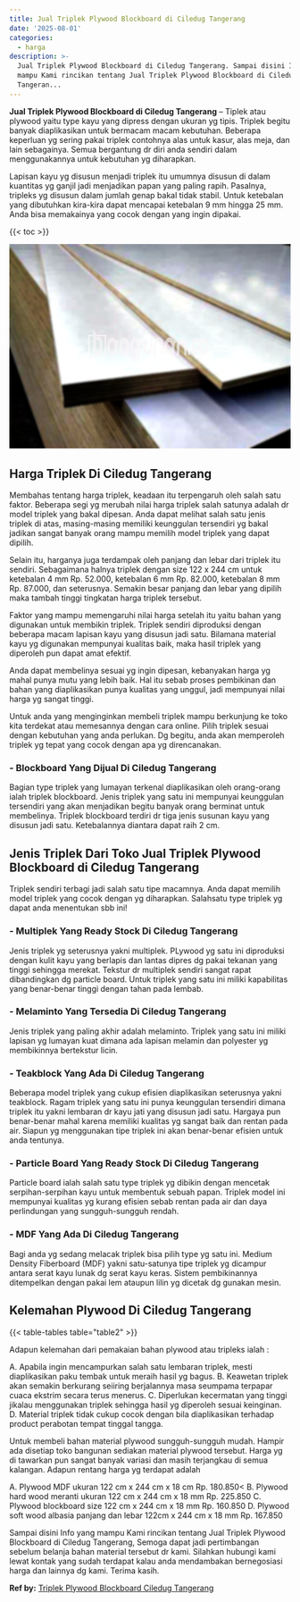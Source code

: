 ```yaml
---
title: Jual Triplek Plywood Blockboard di Ciledug Tangerang
date: '2025-08-01'
categories:
  - harga
description: >-
  Jual Triplek Plywood Blockboard di Ciledug Tangerang. Sampai disini Info yang
  mampu Kami rincikan tentang Jual Triplek Plywood Blockboard di Ciledug
  Tangeran...
---
```


**Jual Triplek Plywood Blockboard di Ciledug Tangerang** – Tiplek atau plywood yaitu type kayu yang dipress dengan ukuran yg tipis. Triplek begitu banyak diaplikasikan untuk bermacam macam kebutuhan. Beberapa keperluan yg sering pakai triplek contohnya alas untuk kasur, alas meja, dan lain sebagainya. Semua bergantung dr diri anda sendiri dalam menggunakannya untuk kebutuhan yg diharapkan.

Lapisan kayu yg disusun menjadi triplek itu umumnya disusun di dalam kuantitas yg ganjil jadi menjadikan papan yang paling rapih. Pasalnya, tripleks yg disusun dalam jumlah genap bakal tidak stabil. Untuk ketebalan yang dibutuhkan kira-kira dapat mencapai ketebalan 9 mm hingga 25 mm. Anda bisa memakainya yang cocok dengan yang ingin dipakai.

{{< toc >}}

![Jual Triplek Plywood Blockboard di Ciledug Tangerang](/images/jual-triplek-murah-26.png)

## Harga Triplek Di Ciledug Tangerang

Membahas tentang harga triplek, keadaan itu terpengaruh oleh salah satu faktor. Beberapa segi yg merubah nilai harga triplek salah satunya adalah dr model triplek yang bakal dipesan. Anda dapat melihat salah satu jenis triplek di atas, masing-masing memiliki keunggulan tersendiri yg bakal jadikan sangat banyak orang mampu memilih model triplek yang dapat dipilih.

Selain itu, harganya juga terdampak oleh panjang dan lebar dari triplek itu sendiri. Sebagaimana halnya triplek dengan size 122 x 244 cm untuk ketebalan 4 mm Rp. 52.000, ketebalan 6 mm Rp. 82.000, ketebalan 8 mm Rp. 87.000, dan seterusnya. Semakin besar panjang dan lebar yang dipilih maka tambah tinggi tingkatan harga triplek tersebut.

Faktor yang mampu memengaruhi nilai harga setelah itu yaitu bahan yang digunakan untuk membikin triplek. Triplek sendiri diproduksi dengan beberapa macam lapisan kayu yang disusun jadi satu. Bilamana material kayu yg digunakan mempunyai kualitas baik, maka hasil triplek yang diperoleh pun dapat amat efektif.

Anda dapat membelinya sesuai yg ingin dipesan, kebanyakan harga yg mahal punya mutu yang lebih baik. Hal itu sebab proses pembikinan dan bahan yang diaplikasikan punya kualitas yang unggul, jadi mempunyai nilai harga yg sangat tinggi.

Untuk anda yang menginginkan membeli triplek mampu berkunjung ke toko kita terdekat atau memesannya dengan cara online. Pilih triplek sesuai dengan kebutuhan yang anda perlukan. Dg begitu, anda akan memperoleh triplek yg tepat yang cocok dengan apa yg direncanakan.

### \- Blockboard Yang Dijual Di Ciledug Tangerang

Bagian type triplek yang lumayan terkenal diaplikasikan oleh orang-orang ialah triplek blockboard. Jenis triplek yang satu ini mempunyai keunggulan tersendiri yang akan menjadikan begitu banyak orang berminat untuk membelinya. Triplek blockboard terdiri dr tiga jenis susunan kayu yang disusun jadi satu. Ketebalannya diantara dapat raih 2 cm.

## Jenis Triplek Dari Toko Jual Triplek Plywood Blockboard di Ciledug Tangerang

Triplek sendiri terbagi jadi salah satu tipe macamnya. Anda dapat memilih model triplek yang cocok dengan yg diharapkan. Salahsatu type triplek yg dapat anda menentukan sbb ini!

### \- Multiplek Yang Ready Stock Di Ciledug Tangerang

Jenis triplek yg seterusnya yakni multiplek. PLywood yg satu ini diproduksi dengan kulit kayu yang berlapis dan lantas dipres dg pakai tekanan yang tinggi sehingga merekat. Tekstur dr multiplek sendiri sangat rapat dibandingkan dg particle board. Untuk triplek yang satu ini miliki kapabilitas yang benar-benar tinggi dengan tahan pada lembab.

### \- Melaminto Yang Tersedia Di Ciledug Tangerang

Jenis triplek yang paling akhir adalah melaminto. Triplek yang satu ini miliki lapisan yg lumayan kuat dimana ada lapisan melamin dan polyester yg membikinnya bertekstur licin.

### \- Teakblock Yang Ada Di Ciledug Tangerang

Beberapa model triplek yang cukup efisien diaplikasikan seterusnya yakni teakblock. Ragam triplek yang satu ini punya keunggulan tersendiri dimana triplek itu yakni lembaran dr kayu jati yang disusun jadi satu. Hargaya pun benar-benar mahal karena memiliki kualitas yg sangat baik dan rentan pada air. Siapun yg menggunakan tipe triplek ini akan benar-benar efisien untuk anda tentunya.

### \- Particle Board Yang Ready Stock Di Ciledug Tangerang

Particle board ialah salah satu type triplek yg dibikin dengan mencetak serpihan-serpihan kayu untuk membentuk sebuah papan. Triplek model ini mempunyai kualitas yg kurang efisien sebab rentan pada air dan daya perlindungan yang sungguh-sungguh rendah.

### \- MDF Yang Ada Di Ciledug Tangerang

Bagi anda yg sedang melacak triplek bisa pilih type yg satu ini. Medium Density Fiberboard (MDF) yakni satu-satunya tipe triplek yg dicampur antara serat kayu lunak dg serat kayu keras. Sistem pembikinannya ditempelkan dengan pakai lem ataupun lilin yg dicetak dg gunakan mesin.

## Kelemahan Plywood Di Ciledug Tangerang

{{< table-tables table="table2" >}}

Adapun kelemahan dari pemakaian bahan plywood atau tripleks ialah :

A. Apabila ingin mencampurkan salah satu lembaran triplek, mesti diaplikasikan paku tembak untuk meraih hasil yg bagus. B. Keawetan triplek akan semakin berkurang seiiring berjalannya masa seumpama terpapar cuaca ekstrim secara terus menerus. C. Diperlukan kecermatan yang tinggi jikalau menggunakan triplek sehingga hasil yg diperoleh sesuai keinginan. D. Material triplek tidak cukup cocok dengan bila diaplikasikan terhadap product perabotan tempat tinggal tangga.

Untuk membeli bahan material plywood sungguh-sungguh mudah. Hampir ada disetiap toko bangunan sediakan material plywood tersebut. Harga yg di tawarkan pun sangat banyak variasi dan masih terjangkau di semua kalangan. Adapun rentang harga yg terdapat adalah

A. Plywood MDF ukuran 122 cm x 244 cm x 18 cm Rp. 180.850< B. Plywood hard wood meranti ukuran 122 cm x 244 cm x 18 mm Rp. 225.850 C. Plywood blockboard size 122 cm x 244 cm x 18 mm Rp. 160.850 D. Plywood soft wood albasia panjang dan lebar 122cm x 244 cm x 18 mm Rp. 167.850

Sampai disini Info yang mampu Kami rincikan tentang Jual Triplek Plywood Blockboard di Ciledug Tangerang, Semoga dapat jadi pertimbangan sebelum belanja bahan material tersebut dr kami. Silahkan hubungi kami lewat kontak yang sudah terdapat kalau anda mendambakan bernegosiasi harga dan lainnya dg kami. Terima kasih.

**Ref by:** [Triplek Plywood Blockboard Ciledug Tangerang](https://id.wikipedia.org/wiki/Triplek)
